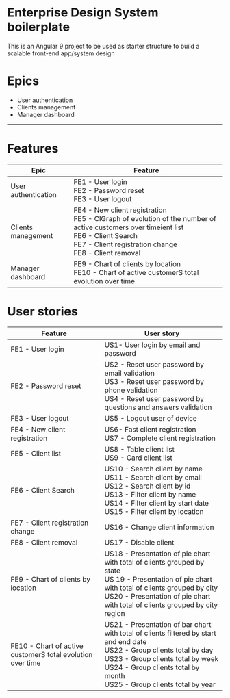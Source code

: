 # Enterprise Design System boilerplate
This is an Angular 9 project to be used as starter structure to build a scalable front-end app/system design


# Epics
* User authentication
* Clients management
* Manager dashboard

---

# Features
|Epic|Feature|
|---|---|
|User authentication| FE1 - User login <br/> FE2 - Password reset <br/> FE3 - User logout |
|Clients management | FE4 - New client registration <br/> FE5 - ClGraph of evolution of the number of active customers over timeient list <br/> FE6 - Client Search <br/> FE7 - Client registration change <br/> FE8 - Client removal| 
|Manager dashboard| FE9 - Chart of clients by location <br/> FE10 - Chart of active customerS total evolution over time| 

# User stories
| Feature| User story|
|---|---|
|FE1 - User login| US1- User login by email and password|
|FE2 - Password reset | US2 - Reset user password by email validation <br/> US3 - Reset user password by phone validation <br/> US4 - Reset user password by questions and answers validation|
|FE3 - User logout|US5 - Logout user of device|
|FE4 - New client registration | US6- Fast client registration <br/> US7 - Complete client registration|
|FE5 - Client list| US8 - Table client list </br> US9 - Card client list|
|FE6 - Client Search|US10 - Search client by name <br/> US11 - Search client by email <br/> US12 - Search client by id <br/> US13 - Filter client by name <br/> US14 - Filter client by start date <br/> US15 - Filter client by location|
|FE7 - Client registration change| US16 - Change client information|
|FE8 - Client removal|US17 - Disable client|
|FE9 - Chart of clients by location | US18 - Presentation of pie chart with total of clients grouped by state <br/>US 19 - Presentation  of pie chart with total of clients grouped by city <br/> US20 - Presentation  of pie chart with total of clients grouped by city region|
| FE10 - Chart of active customerS total evolution over time| US21 - Presentation  of bar chart with total of clients filtered by start and end date <br/>US22 -  Group clients total by day <br/> US23 - Group clients total by week <br/> US24 - Group clients total by month <br/> US25 - Group clients total by year |
